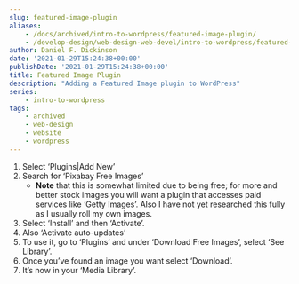 ```yaml
---
slug: featured-image-plugin
aliases:
    - /docs/archived/intro-to-wordpress/featured-image-plugin/
    - /develop-design/web-design-web-devel/intro-to-wordpress/featured-image-plugin/
author: Daniel F. Dickinson
date: '2021-01-29T15:24:38+00:00'
publishDate: '2021-01-29T15:24:38+00:00'
title: Featured Image Plugin
description: "Adding a Featured Image plugin to WordPress"
series:
    - intro-to-wordpress
tags:
    - archived
    - web-design
    - website
    - wordpress
---
```


1. Select ‘Plugins|Add New’
2. Search for ‘Pixabay Free Images’
   * **Note** that this is somewhat limited due to being free; for more and better stock images you will want a plugin that accesses paid services like ‘Getty Images’. Also I have not yet researched this fully as I usually roll my own images.
3. Select ‘Install’ and then ‘Activate’.
4. Also ‘Activate auto-updates’
5. To use it, go to ‘Plugins’ and under ‘Download Free Images’, select ‘See Library’.
6. Once you’ve found an image you want select ‘Download’.
7. It’s now in your ‘Media Library’.
